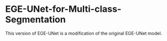 # EGE-UNet-for-Multi-class-Segmentation
This version of EGE-UNet is a modification of the original EGE-UNet model.
